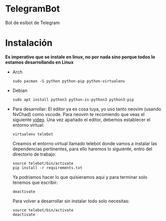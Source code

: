 # TelegramBot
Bot de esibot de Telegram 

# Instalación
**Es imperativo que se instale en linux, no por nada sino porque todos lo estamos desarrollando en Linux**

- Arch
  ```
  sudo pacman -S python python-pip python-virtualenv
  ```
- Debian
  ```
  sudo apt install python3 python-is-python3 python3-pip
  ```
- Para desarrollar:
  El editor ya es cosa tuya, yo uso tanto neovim (usando NvChad) como vscode. Para neovim te recomiendo que veas el siguiente [video](https://www.youtube.com/watch?v=4BnVeOUeZxc).
  Una vez apañado el editor, debemos establecer el entorno virtual:
  ```
  virtualenv telebot
  ```
  Creamos el entorno virtual llamado telebot donde vamos a instalar las dependencias pertinentes, para      ello haremos lo siguiente, entro del directorio de trabajo:
  ```
  source telebot/bin/activate
  pip install -r requirements.txt
  ```
  Ya podriamos hacer lo que quisieramos aqui y para terminar solo tenemos que escribir:
  ```
  deactivate
  ```

  Para volver a desarrollar sin instalar todo solo necesitas: 
  ```
  source telebot/bin/activate
  deactivate
  ```

